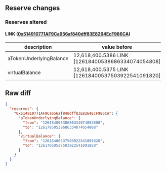 ## Reserve changes

### Reserves altered

#### LINK ([0x514910771AF9Ca656af840dff83E8264EcF986CA](https://etherscan.io/address/0x514910771AF9Ca656af840dff83E8264EcF986CA))

| description | value before | value after |
| --- | --- | --- |
| aTokenUnderlyingBalance | 12,618,400.5386 LINK [12618400538686334074054808] | 12,617,850.5386 LINK [12617850538686334074054808] |
| virtualBalance | 12,618,400.5375 LINK [12618400537503922541091820] | 12,617,850.5375 LINK [12617850537503922541091820] |


## Raw diff

```json
{
  "reserves": {
    "0x514910771AF9Ca656af840dff83E8264EcF986CA": {
      "aTokenUnderlyingBalance": {
        "from": "12618400538686334074054808",
        "to": "12617850538686334074054808"
      },
      "virtualBalance": {
        "from": "12618400537503922541091820",
        "to": "12617850537503922541091820"
      }
    }
  }
}
```